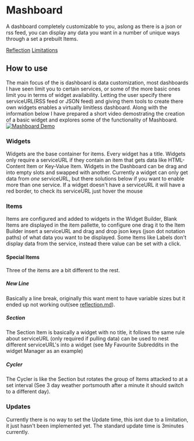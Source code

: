 # Mashboard

A dashboard completely customizable to you, aslong as there is a json or rss feed, you can display any data you want in a number of unique ways through a set a prebuilt Items.

[Reflection](https://github.com/MabezDev/JSDashboard/blob/master/Dashboard/Assignment/Reflection.md) [Limitations](https://github.com/MabezDev/JSDashboard/blob/master/Dashboard/Assignment/Limitations.md)

## How to use
  The main focus of the is dashboard is data customization, most dashboards I have seen limit you to certain services, or some of the more basic ones limit you in terms of widget availability. Letting the user specify there serviceURL(RSS feed or JSON feed) and giving them tools to create there own widgets enables a virtually limitless dashboard. Along with the information below I have prepared a short video demostrating the creation of a basic widget and explores some of the functionality of Mashboard. [![Mashboard Demo](http://img.youtube.com/vi/Dg03zkdhdqc/0.jpg)](http://www.youtube.com/watch?v=Dg03zkdhdqc)

### Widgets
    
Widgets are the base container for items. Every widget has a title. Widgets only require a serviceURL if they contain an item that gets data like HTML-Content Item or Key-Value Item. Widgets in the Dashboard can be drag and into empty slots and swapped with another. Currently a widget can only get data from *one* serviceURL, but there solutions below if you want to enable more than one service. If a widget doesn't have a serviceURL it will have a red border, to check its serviceURL just hover the mouse

### Items
  Items are configured and added to widgets in the Widget Builder, Blank Items are displayed in the item pallette, to configure one drag it to the Item Builder insert a serviceURL and drag and drop json keys (json dot notation paths) of what data you want to be displayed. Some Items like Labels don't display data from the service, instead there value can be set with a click.

#### Special Items
Three of the items are a bit different to the rest.
  ##### New Line
Basically a line break, originally this want ment to have variable sizes but it ended up not working out(see [reflection.md](https://github.com/MabezDev/JSDashboard/blob/master/Dashboard/Assignment/Reflection.md)).
##### Section
The Section Item is basically a widget with no title, it follows the same rule about serviceURL (only required if pulling data)
can be used to nest different serviceURL's into a widget (see My Favourite Subreddits in the widget Manager as an example)
##### Cycler
The Cycler is like the Section but rotates the group of Items attacked to at a set interval (See 3 day weather portsmouth after a minute it should switch to a different day).

### Updates
Currently there is no way to set the Update time, this isnt due to a limitation, it just hasn't been implemented yet. The standard update time is 3minutes currently.

